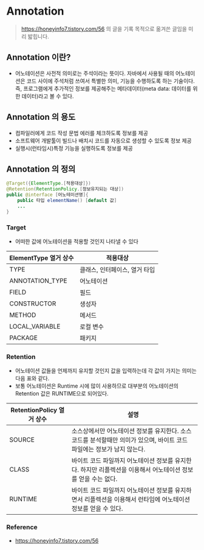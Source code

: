 # Annotation

>https://honeyinfo7.tistory.com/56 의 글을 기록 목적으로 옮겨쓴 글임을 미리 밟힙니다. 

## Annotation 이란?
- 어노테이션은 사전적 의미로는 주석이라는 뜻이다. 자바에서 사용될 때의 어노테이션은 코드 사이에 주석처럼 쓰여서 특별한 의미, 기능을 수행하도록 하는 기술이다. 즉, 프로그램에게 추가적인 정보를 제공해주는 메타데이터(meta data: 데이터를 위한 데이터)라고 볼 수 있다.

## Annotation 의 용도
- 컴파일러에게 코드 작성 문법 에러를 체크하도록 정보를 제공
- 소프트웨어 개발툴이 빌드나 배치시 코드를 자동으로 생성할 수 있도록 정보 제공
- 실행시(런타임시)특정 기능을 실행하도록 정보를 제공

## Annotation 의 정의

```java
@Target({ElementType.[적용대상]})
@Retention(RetentionPolicy.[정보유지되는 대상])
public @interface [어노테이션명]{
	public 타입 elementName() [default 값]
    ...
}
```

### Target
- 어떠한 값에 어노테이션을 적용할 것인지 나타낼 수 있다

| ElementType 열거 상수 | 적용대상              |
|-------------------|-------------------|
| TYPE              | 클래스, 인터페이스, 열거 타입 |
| ANNOTATION_TYPE   | 어노테이션             |
| FIELD             | 필드                |
| CONSTRUCTOR       | 생성자               |
| METHOD            | 메서드               |
| LOCAL_VARIABLE    | 로컬 변수             |
| PACKAGE           | 패키지               |

### Retention
- 어노테이션 값들을 언제까지 유지할 것인지 값을 입력하는데 각 값이 가지는 의미는 다음 표와 같다.
- 보통 어노테이션은 Runtime 시에 많이 사용하므로 대부분의 어노테이션의 Retention 값은 RUNTIME으로 되어있다.

| RetentionPolicy 열거 상수 | 설명                                                                   |
|-----------------------|----------------------------------------------------------------------|
| SOURCE                | 소스상에서만 어노테이션 정보를 유지한다. 소스 코드를 분석할때만 의미가 있으며, 바이트 코드 파일에는 정보가 남지 않는다. |
| CLASS                 | 바이트 코드 파일까지 어노테이션 정보를 유지한다. 하지만 리플렉션을 이용해서 어노테이션 정보를 얻을 수는 없다.       |
| RUNTIME               | 바이트 코드 파일까지 어노테이션 정보를 유지하면서 리플렉션을 이용해서 런타임에 어노테이션 정보를 얻을 수 있다.       |


### Reference
- https://honeyinfo7.tistory.com/56